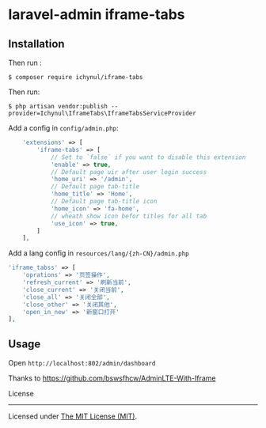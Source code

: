 # laravel-admin iframe-tabs

## Installation

Then run :

```
$ composer require ichynul/iframe-tabs
```

Then run:

```
$ php artisan vendor:publish --provider=Ichynul\IframeTabs\IframeTabsServiceProvider
```

Add a config in `config/admin.php`:

```php
    'extensions' => [
        'iframe-tabs' => [
            // Set to `false` if you want to disable this extension
            'enable' => true,
            // Default page uir after user login success
            'home_uri' => '/admin',
            // Default page tab-title
            'home_title' => 'Home',
            // Default page tab-title icon
            'home_icon' => 'fa-home',
            // wheath show icon befor titles for all tab
            'use_icon' => true,
        ]
    ],

```

Add a lang config in `resources/lang/{zh-CN}/admin.php`

```php
'iframe_tabss' => [
    'oprations' => '页签操作',
    'refresh_current' => '刷新当前',
    'close_current' => '关闭当前',
    'close_all' => '关闭全部',
    'close_other' => '关闭其他',
    'open_in_new' => '新窗口打开'
],
```

## Usage

Open `http://localhost:802/admin/dashboard`

Thanks to https://github.com/bswsfhcw/AdminLTE-With-Iframe

License

---

Licensed under [The MIT License (MIT)](LICENSE).
